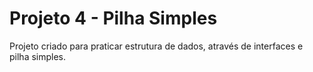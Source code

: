 # Projeto 4 - Pilha Simples 
Projeto criado para praticar estrutura de dados, através de interfaces e pilha simples.

